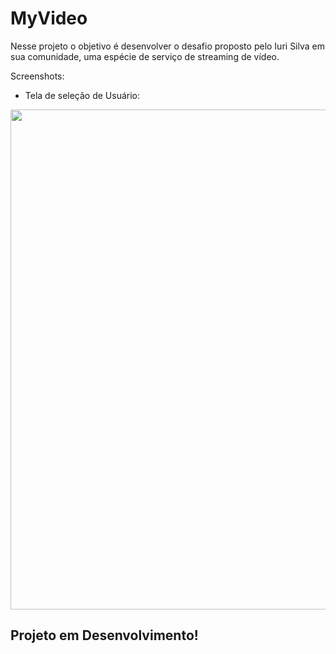 # MyVideo
Nesse projeto o objetivo é desenvolver o desafio proposto pelo Iuri Silva em sua comunidade, uma espécie de serviço de streaming de vídeo.

Screenshots:

- Tela de seleção de Usuário:
<img src="https://user-images.githubusercontent.com/51165259/147757222-bea1ed03-3473-4b65-a9b6-a0b0d20c0bd8.png" width="800"/>


## Projeto em Desenvolvimento!
